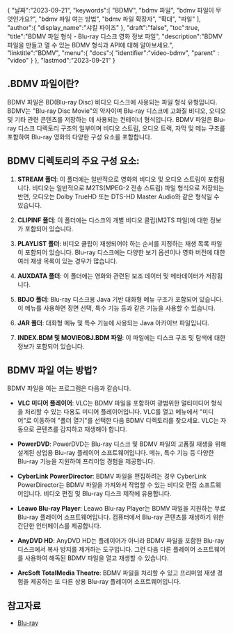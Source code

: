 {
"날짜":"2023-09-21",
   "keywords":[
"BDMV",
"bdmv 파일",
"bdmv 파일이 무엇인가요?",
"bdmv 파일 여는 방법",
"bdmv 파일 확장자",
"확대",
"파일"
],
   "author":{
"display_name":"샤킬 파이즈"
},
"draft":"false",
"toc":true,
"title":"BDMV 파일 형식 - Blu-ray 디스크 영화 정보 파일",
   "description":"BDMV 파일을 만들고 열 수 있는 BDMV 형식과 API에 대해 알아보세요.",
"linktitle":"BDMV",
   "menu":{
      "docs":{
         "identifier":"video-bdmv",
"parent" : "video"
}
},
"lastmod":"2023-09-21"
}

## .BDMV 파일이란?

BDMV 파일은 BD(Blu-ray Disc) 비디오 디스크에 사용되는 파일 형식 유형입니다. BDMV는 "Blu-ray Disc Movie"의 약자이며 Blu-ray 디스크에 고화질 비디오, 오디오 및 기타 관련 콘텐츠를 저장하는 데 사용되는 컨테이너 형식입니다. BDMV 파일은 Blu-ray 디스크 디렉토리 구조의 일부이며 비디오 스트림, 오디오 트랙, 자막 및 메뉴 구조를 포함하여 Blu-ray 영화의 다양한 구성 요소를 포함합니다.

## BDMV 디렉토리의 주요 구성 요소:

1. **STREAM 폴더**: 이 폴더에는 일반적으로 영화의 비디오 및 오디오 스트림이 포함됩니다. 비디오는 일반적으로 M2TS(MPEG-2 전송 스트림) 파일 형식으로 저장되는 반면, 오디오는 Dolby TrueHD 또는 DTS-HD Master Audio와 같은 형식일 수 있습니다.

2. **CLIPINF 폴더**: 이 폴더에는 디스크의 개별 비디오 클립(M2TS 파일)에 대한 정보가 포함되어 있습니다.

3. **PLAYLIST 폴더**: 비디오 클립이 재생되어야 하는 순서를 지정하는 재생 목록 파일이 포함되어 있습니다. Blu-ray 디스크에는 다양한 보기 옵션이나 영화 버전에 대한 여러 재생 목록이 있는 경우가 많습니다.

4. **AUXDATA 폴더**: 이 폴더에는 영화와 관련된 보조 데이터 및 메타데이터가 저장됩니다.

5. **BDJO 폴더**: Blu-ray 디스크용 Java 기반 대화형 메뉴 구조가 포함되어 있습니다. 이 메뉴를 사용하면 장면 선택, 특수 기능 등과 같은 기능을 사용할 수 있습니다.

6. **JAR 폴더**: 대화형 메뉴 및 특수 기능에 사용되는 Java 아카이브 파일입니다.

7. **INDEX.BDM 및 MOVIEOBJ.BDM 파일**: 이 파일에는 디스크 구조 및 탐색에 대한 정보가 포함되어 있습니다.

## BDMV 파일 여는 방법?

BDMV 파일을 여는 프로그램은 다음과 같습니다.

- **VLC 미디어 플레이어**: VLC는 BDMV 파일을 포함하여 광범위한 멀티미디어 형식을 처리할 수 있는 다용도 미디어 플레이어입니다. VLC를 열고 메뉴에서 "미디어"로 이동하여 "폴더 열기"를 선택한 다음 BDMV 디렉토리를 찾으세요. VLC는 자동으로 콘텐츠를 감지하고 재생해야 합니다.

- **PowerDVD**: PowerDVD는 Blu-ray 디스크 및 BDMV 파일의 고품질 재생을 위해 설계된 상업용 Blu-ray 플레이어 소프트웨어입니다. 메뉴, 특수 기능 등 다양한 Blu-ray 기능을 지원하여 프리미엄 경험을 제공합니다.

- **CyberLink PowerDirector**: BDMV 파일을 편집하려는 경우 CyberLink PowerDirector는 BDMV 파일을 가져와서 작업할 수 있는 비디오 편집 소프트웨어입니다. 비디오 편집 및 Blu-ray 디스크 제작에 유용합니다.

- **Leawo Blu-ray Player**: Leawo Blu-ray Player는 BDMV 파일을 지원하는 무료 Blu-ray 플레이어 소프트웨어입니다. 컴퓨터에서 Blu-ray 콘텐츠를 재생하기 위한 간단한 인터페이스를 제공합니다.

- **AnyDVD HD**: AnyDVD HD는 플레이어가 아니라 BDMV 파일을 포함한 Blu-ray 디스크에서 복사 방지를 제거하는 도구입니다. 그런 다음 다른 플레이어 소프트웨어를 사용하여 해독된 BDMV 파일을 열고 재생할 수 있습니다.

- **ArcSoft TotalMedia Theatre**: BDMV 파일을 처리할 수 있고 프리미엄 재생 경험을 제공하는 또 다른 상용 Blu-ray 플레이어 소프트웨어입니다.

## 참고자료
* [Blu-ray](https://en.wikipedia.org/wiki/Blu-ray)

